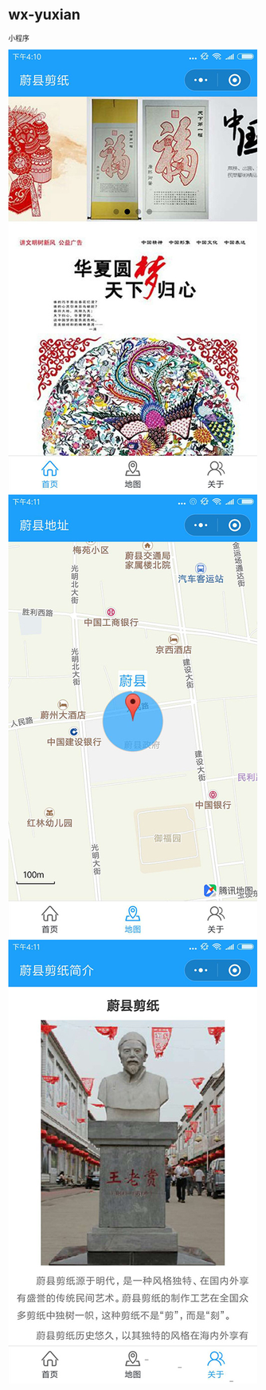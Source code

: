 # wx-yuxian
小程序

![Image text](https://raw.githubusercontent.com/yangnannba/wx-yuxian/master/images/yu1.jpg)
![Image text](https://raw.githubusercontent.com/yangnannba/wx-yuxian/master/images/yu2.jpg)
![Image text](https://raw.githubusercontent.com/yangnannba/wx-yuxian/master/images/yu3.jpg)
